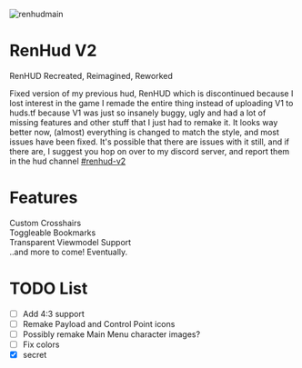 ![renhudmain](https://user-images.githubusercontent.com/87461596/187691644-4a9e2f4b-4342-4989-8715-edc0da91d577.png)



# RenHud V2

RenHUD Recreated, Reimagined, Reworked

Fixed version of my previous hud, RenHUD which is discontinued because I lost interest in the game
I remade the entire thing instead of uploading V1 to huds.tf because V1 was just so insanely buggy, ugly and had a lot of
missing features and other stuff that I just had to remake it. It looks way better now, (almost) everything is changed to match the style,
and most issues have been fixed. It's possible that there are issues with it still, and if there are, I suggest you hop on over to
my discord server, and report them in the hud channel [#renhud-v2](https://discord.gg/cWRRs47WYc)

# Features

Custom Crosshairs <br />
Toggleable Bookmarks <br />
Transparent Viewmodel Support <br />
..and more to come! Eventually.

# TODO List

- [ ] Add 4:3 support
- [ ] Remake Payload and Control Point icons
- [ ] Possibly remake Main Menu character images?
- [ ] Fix colors
- [x] secret
